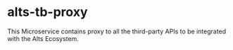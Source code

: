 # alts-tb-proxy
This Microservice contains proxy to all the third-party APIs to be integrated with the Alts Ecosystem.
